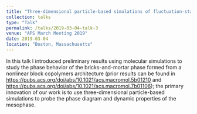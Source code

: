 ```yaml
---
title: "Three-dimensional particle-based simulations of fluctuation-stabilized copolymer mesophases"
collection: talks
type: "Talk"
permalink: /talks/2019-03-04-talk-3
venue: "APS March Meeting 2019"
date: 2019-03-04
location: "Boston, Massachusetts"
---
```


In this talk I introduced preliminary results using molecular simulations to study the phase behavior of the bricks-and-mortar phase formed from a nonlinear block copolymers architecture (prior results can be found in https://pubs.acs.org/doi/abs/10.1021/acs.macromol.5b01210 and https://pubs.acs.org/doi/abs/10.1021/acs.macromol.7b01106); the primary innovation of our work is to use three-dimensional particle-based simulations to probe the phase diagram and dynamic properties of the mesophase.
